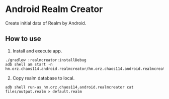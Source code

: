 Android Realm Creator
===

Create initial data of Realm by Android.

## How to use

1. Install and execute app.

```
./gradlew :realmcreator:installDebug
adb shell am start -n hm.orz.chaos114.android.realmcreator/hm.orz.chaos114.android.realmcreator.MainActivity
```

2. Copy realm database to local.

```
adb shell run-as hm.orz.chaos114.android.realmcreator cat files/output.realm > default.realm
```
